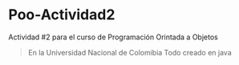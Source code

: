 # Poo-Actividad2
Actividad #2 para el curso de Programación Orintada a Objetos 
>En la Universidad Nacional de Colomibia
>Todo creado en java
